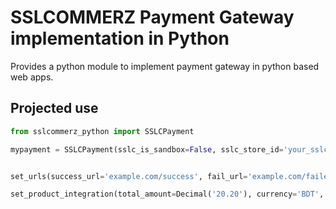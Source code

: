 # SSLCOMMERZ Payment Gateway implementation in Python
Provides a python module to implement payment gateway in python based web apps.

## Projected use
```python
from sslcommerz_python import SSLCPayment

mypayment = SSLCPayment(sslc_is_sandbox=False, sslc_store_id='your_sslc_store_id', sslc_store_pass='your_sslc_store_passcode')


set_urls(success_url='example.com/success', fail_url='example.com/failed', cancel_url='example.com/cancel', ipn_url='example.com/payment_notification')

set_product_integration(total_amount=Decimal('20.20'), currency='BDT', product_category='clothing', product_name='demo-product', product_profile='None')
```

